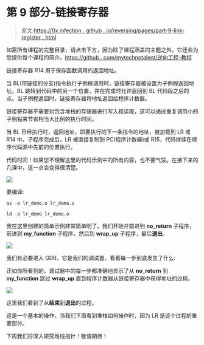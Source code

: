 # 第 9 部分-链接寄存器

> 原文:[https://0x infection . github . io/reversing/pages/part-9-link-register . html](https://0xinfection.github.io/reversing/pages/part-9-link-register.html)

如需所有课程的完整目录，请点击下方，因为除了课程涵盖的主题之外，它还会为您提供每个课程的简介。[https://github . com/mytechnotalent/逆向工程-教程](https://github.com/mytechnotalent/Reverse-Engineering-Tutorial)

链接寄存器 R14 用于保存函数调用的返回地址。

当 BL(带链接的分支)指令执行子例程调用时，链接寄存器被设置为子例程返回地址。BL 跳转到代码中的另一个位置，并在完成时允许返回到 BL 代码段之后的点。当子例程返回时，链接寄存器将地址返回给程序计数器。

链接寄存器不需要对包含堆栈的存储器进行写入和读取，这可以通过重复调用小的子例程来节省相当大比例的执行时间。

当 BL 已经执行时，返回地址，即要执行的下一条指令的地址，被加载到 LR 或 R14 中。子程序完成后，LR 被直接复制到 PC(程序计数器)或 R15，代码继续在顺序代码源中先前的位置执行。

代码时间！如果您不理解这里的代码示例中的所有内容，也不要气馁。在接下来的几课中，这一点会变得很清楚。

![](../Images/a3248b43d9aa9a249eb80268ae74acbc.png)

要编译:

```
as -o lr_demo.o lr_demo.s

ld -o lr_demo lr_demo.o

```

我在这里创建的简单示例非常简单明了。我们开始并前进到 **no_return** 子程序，前进到 **my_function** 子程序，然后到 **wrap_up** 子程序，最后**退出**。

![](../Images/38bab569b66e3758b972888624dadcf4.png)

我们有必要进入 GDB，它是我们的调试器，看看每一步到底发生了什么:

正如你所看到的，调试器中的每一步都准确地显示了从 **no_return** 到 **my_function** 跳过 **wrap_up** 直到程序计数器从链接寄存器中获得地址的过程。

![](../Images/dfda2e8c96f21d0a01477be39670ec9d.png)

这里我们看到了从**结束**到**退出**的过程。

这是一个基本的操作，当我们下周看到堆栈如何操作时，因为 LR 是这个过程的重要部分。

下周我们将深入研究堆栈指针！敬请期待！